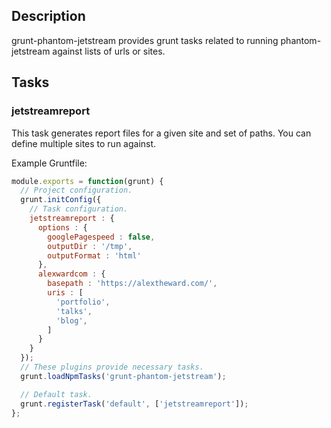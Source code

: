 
## Description

grunt-phantom-jetstream provides grunt tasks related to running phantom-jetstream against lists of urls
or sites.

## Tasks

### jetstreamreport

This task generates report files for a given site and set of paths. You can define multiple sites to run against.

Example Gruntfile:

```js
module.exports = function(grunt) {
  // Project configuration.
  grunt.initConfig({
    // Task configuration.
    jetstreamreport : {
      options : {
        googlePagespeed : false,
        outputDir : '/tmp',
        outputFormat : 'html'
      },
      alexwardcom : {
        basepath : 'https://alextheward.com/',
        uris : [
          'portfolio',
          'talks',
          'blog',
        ]
      }
    }
  });
  // These plugins provide necessary tasks.
  grunt.loadNpmTasks('grunt-phantom-jetstream');

  // Default task.
  grunt.registerTask('default', ['jetstreamreport']);
};
```

